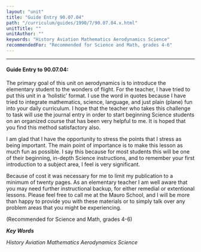 ```yaml
---
layout: "unit"
title: "Guide Entry 90.07.04"
path: "/curriculum/guides/1990/7/90.07.04.x.html"
unitTitle: ""
unitAuthor: ""
keywords: "History Aviation Mathematics Aerodynamics Science"
recommendedFor: "Recommended for Science and Math, grades 4-6"
---
```

<body>
<hr/>
<h4>
Guide Entry to 90.07.04:
</h4>
The primary goal of this unit on aerodynamics is to introduce the elementary student to the wonders of flight. For the teacher, I have tried to put this unit in a ‘holistic’ format. I use the word in quotes because I have tried to integrate mathematics, science, language, and just plain (plane) fun into your daily curriculum. I hope that the teacher who takes this challenge to task will use the journal entry in order to start beginning Science students on an organized course that has been very helpful to me. It is hoped that you find this method satisfactory also.
<p>
I am glad that I have the opportunity to stress the points that I stress as being important. The main point of importance is to make this lesson as much fun as possible. I say this because for most students this will be one of their beginning, in-depth Science instructions, and to remember your first introduction to a subject area, I feel is very significant.
</p>
<p>
Because of cost it was necessary for me to limit my publication to a minimum of twenty pages. As an elementary teacher I am well aware that you may need further instructional backup, for either remedial or extentional lessons. Please feel free to call me at the Mauro School, and I will be more than happy to provide you with these materials or to simply talk over any problem areas that you might be experiencing.
</p>
<p>
(Recommended for Science and Math, grades 4-6)
</p>
<p>
<b>
<i>
Key Words
</i>
</b>
<br/>
</p>
<p>
<i>
History Aviation Mathematics Aerodynamics Science
</i>
</p>
</body>